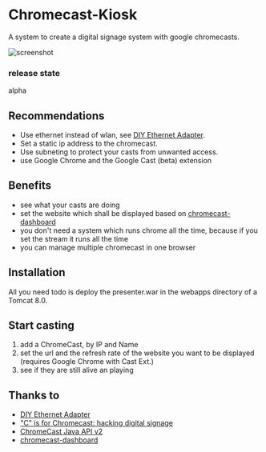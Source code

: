 # Chromecast-Kiosk
A system to create a digital signage system with google chromecasts. 

![screenshot](https://raw.githubusercontent.com/mkuerbis/Chromecast-Kiosk/master/img/overview-screenshot.png "screenshot")

### release state
alpha

## Recommendations
* Use ethernet instead of wlan, see [DIY Ethernet Adapter](https://productforums.google.com/forum/#!topic/chromecast/xo_NDh5CZA8).
* Set a static ip address to the chromecast.
* Use subneting to protect your casts from unwanted access.
* use Google Chrome and the Google Cast (beta) extension

## Benefits
* see what your casts are doing
* set the website which shall be displayed based on [chromecast-dashboard](https://github.com/boombatower/chromecast-dashboard)
* you don't need a system which runs chrome all the time, because if you set the stream it runs all the time
* you can manage multiple chromecast in one browser

## Installation
All you need todo is deploy the presenter.war in the webapps directory of a Tomcat 8.0.

## Start casting
1. add a ChromeCast, by IP and Name
2. set the url and the refresh rate of the website you want to be displayed (requires Google Chrome with Cast Ext.)
3. see if they are still alive an playing

## Thanks to
* [DIY Ethernet Adapter](https://productforums.google.com/forum/#!topic/chromecast/xo_NDh5CZA8)
* ["C" is for Chromecast: hacking digital signage](http://labs.cooperhewitt.org/2013/c-is-for-chromecast-hacking-digital-signage/)
* [ChromeCast Java API v2](https://github.com/vitalidze/chromecast-java-api-v2)
* [chromecast-dashboard](https://github.com/boombatower/chromecast-dashboard)
